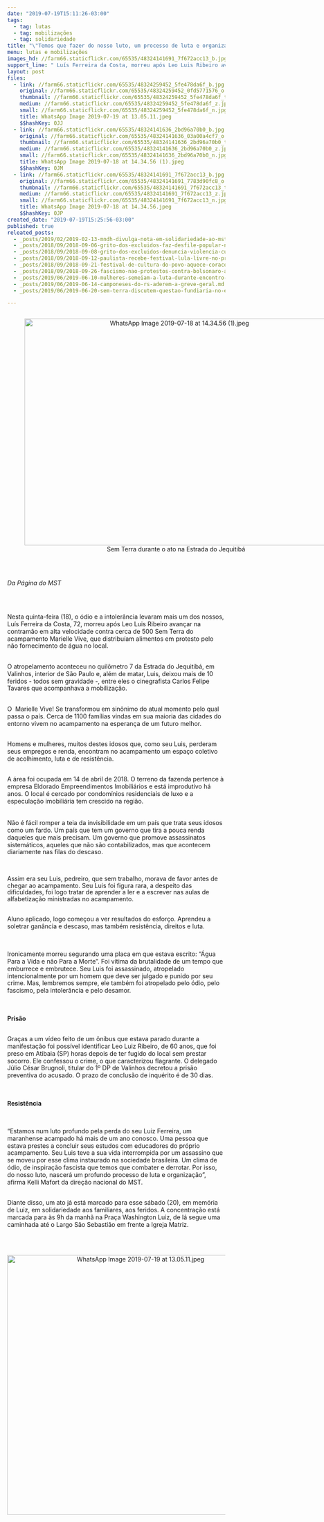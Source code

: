 ```yaml
---
date: "2019-07-19T15:11:26-03:00"
tags:
  - tag: lutas
  - tag: mobilizações
  - tag: solidariedade
title: "\"Temos que fazer do nosso luto, um processo de luta e organização\""
menu: lutas e mobilizações
images_hd: //farm66.staticflickr.com/65535/48324141691_7f672acc13_b.jpg
support_line: " Luís Ferreira da Costa, morreu após Leo Luis Ribeiro avançar na contramão em alta velocidade contra cerca de 500 Sem Terra do acampamento Marielle Vive!"
layout: post
files:
  - link: //farm66.staticflickr.com/65535/48324259452_5fe478da6f_b.jpg
    original: //farm66.staticflickr.com/65535/48324259452_0fd5771576_o.jpg
    thumbnail: //farm66.staticflickr.com/65535/48324259452_5fe478da6f_t.jpg
    medium: //farm66.staticflickr.com/65535/48324259452_5fe478da6f_z.jpg
    small: //farm66.staticflickr.com/65535/48324259452_5fe478da6f_n.jpg
    title: WhatsApp Image 2019-07-19 at 13.05.11.jpeg
    $$hashKey: 0JJ
  - link: //farm66.staticflickr.com/65535/48324141636_2bd96a70b0_b.jpg
    original: //farm66.staticflickr.com/65535/48324141636_03a00a4cf7_o.jpg
    thumbnail: //farm66.staticflickr.com/65535/48324141636_2bd96a70b0_t.jpg
    medium: //farm66.staticflickr.com/65535/48324141636_2bd96a70b0_z.jpg
    small: //farm66.staticflickr.com/65535/48324141636_2bd96a70b0_n.jpg
    title: WhatsApp Image 2019-07-18 at 14.34.56 (1).jpeg
    $$hashKey: 0JM
  - link: //farm66.staticflickr.com/65535/48324141691_7f672acc13_b.jpg
    original: //farm66.staticflickr.com/65535/48324141691_7783d90fc8_o.jpg
    thumbnail: //farm66.staticflickr.com/65535/48324141691_7f672acc13_t.jpg
    medium: //farm66.staticflickr.com/65535/48324141691_7f672acc13_z.jpg
    small: //farm66.staticflickr.com/65535/48324141691_7f672acc13_n.jpg
    title: WhatsApp Image 2019-07-18 at 14.34.56.jpeg
    $$hashKey: 0JP
created_date: "2019-07-19T15:25:56-03:00"
published: true
releated_posts:
  - _posts/2019/02/2019-02-13-mndh-divulga-nota-em-solidariedade-ao-mst.md
  - _posts/2018/09/2018-09-06-grito-dos-excluidos-faz-desfile-popular-no-dia-da-independencia.md
  - _posts/2018/09/2018-09-08-grito-dos-excluidos-denuncia-violencia-custo-de-vida-e-prisao-politica-de-lula.md
  - _posts/2018/09/2018-09-12-paulista-recebe-festival-lula-livre-no-proximo-domingo.md
  - _posts/2018/09/2018-09-21-festival-de-cultura-do-povo-aquece-coracoes-em-presidente-prudente.md
  - _posts/2018/09/2018-09-26-fascismo-nao-protestos-contra-bolsonaro-acontecem-em-14-paises-neste-sabado-29.md
  - _posts/2019/06/2019-06-10-mulheres-semeiam-a-luta-durante-encontro-mulheres-no-df-e-entorno.md
  - _posts/2019/06/2019-06-14-camponeses-do-rs-aderem-a-greve-geral.md
  - _posts/2019/06/2019-06-20-sem-terra-discutem-questao-fundiaria-no-extremo-sul-da-bahia.md

---
```

<div style="text-align:center">
<figure class="image" style="display:inline-block"><img alt="WhatsApp Image 2019-07-18 at 14.34.56 (1).jpeg" height="524" src="//farm66.staticflickr.com/65535/48324141636_2bd96a70b0_b.jpg" width="700" />
<figcaption>Sem Terra durante o ato na Estrada do Jequitib&aacute;</figcaption>
</figure>
</div>

<p><br />
<br />
<em>Da P&aacute;gina do MST&nbsp;</em></p>

<p>&nbsp;</p>

<p>
<style type="text/css">@page { margin: 2cm }
		h2.cjk { font-family: "Noto Sans CJK SC Regular" }
		h2.ctl { font-family: "FreeSans" }
		p { margin-bottom: 0.25cm; line-height: 120% }
		a:link { so-language: zxx }
</style>
</p>

<p><br />
Nesta quinta-feira (18), o &oacute;dio e a intoler&acirc;ncia levaram mais um dos nossos, Lu&iacute;s Ferreira da Costa, 72, morreu ap&oacute;s Leo Luis&nbsp;Ribeiro avan&ccedil;ar na contram&atilde;o em alta velocidade contra cerca de 500 Sem Terra do acampamento Marielle Vive, que distribu&iacute;am alimentos em protesto pelo n&atilde;o fornecimento de &aacute;gua no local.</p>

<p><br />
O atropelamento aconteceu no quil&ocirc;metro 7 da Estrada do Jequitib&aacute;, em Valinhos, interior de S&atilde;o Paulo e, al&eacute;m de matar, Luis, deixou mais de 10 feridos - todos sem gravidade -, entre eles o cinegrafista Carlos Felipe Tavares que acompanhava a mobiliza&ccedil;&atilde;o.</p>

<p><br />
O &nbsp;Marielle Vive! Se transformou em sin&ocirc;nimo do atual momento pelo qual passa o pa&iacute;s. Cerca de 1100 fam&iacute;lias vindas em sua maioria das cidades do entorno vivem no acampamento na esperan&ccedil;a de um futuro melhor.</p>

<p><br />
Homens e mulheres, muitos destes idosos que, como seu Luis,&nbsp;perderam seus empregos e renda, encontram no acampamento um espa&ccedil;o coletivo de acolhimento, luta e de resist&ecirc;ncia.&nbsp;</p>

<p><br />
A &aacute;rea foi ocupada em 14 de abril de 2018. O&nbsp;terreno da fazenda pertence &agrave; empresa Eldorado Empreendimentos Imobili&aacute;rios e est&aacute; improdutivo h&aacute; anos. O local &eacute; cercado por condom&iacute;nios residenciais de luxo e a especula&ccedil;&atilde;o imobili&aacute;ria tem crescido na regi&atilde;o.<br />
<br />
<br />
N&atilde;o &eacute; f&aacute;cil romper a teia da invisibilidade em um pa&iacute;s que trata seus idosos como um fardo. Um pa&iacute;s que tem um governo que tira a pouca renda daqueles que mais precisam. Um governo que promove assassinatos sistem&aacute;ticos, aqueles que n&atilde;o s&atilde;o contabilizados, mas que acontecem diariamente nas filas do descaso.</p>

<p>&nbsp;</p>

<p style="line-height: 15.6px;">Assim era seu Luis, pedreiro, que sem trabalho, morava de favor antes de chegar ao acampamento. Seu Luis&nbsp;foi figura rara, a despeito das dificuldades, foi logo tratar de aprender a ler e a escrever nas aulas de alfabetiza&ccedil;&atilde;o ministradas no acampamento.</p>

<p><br />
Aluno aplicado, logo come&ccedil;ou a ver resultados do esfor&ccedil;o.&nbsp;Aprendeu a soletrar gan&acirc;ncia e descaso, mas tamb&eacute;m resist&ecirc;ncia, direitos e luta.</p>

<p><br />
<br />
Ironicamente morreu segurando uma placa em que estava escrito: &ldquo;&Aacute;gua Para a Vida e n&atilde;o Para a Morte&rdquo;. Foi v&iacute;tima da brutalidade de um tempo que emburrece e embrutece. Seu Luis foi assassinado, atropelado intencionalmente por um homem que deve ser julgado e punido por seu crime. Mas, lembremos sempre, ele&nbsp;tamb&eacute;m foi atropelado pelo &oacute;dio, pelo fascismo, pela intoler&acirc;ncia e pelo desamor.</p>

<p><br />
<br />
<strong>Pris&atilde;o</strong></p>

<p><br />
Gra&ccedil;as a um v&iacute;deo feito de um &ocirc;nibus que estava parado durante a manifesta&ccedil;&atilde;o foi poss&iacute;vel identificar Leo Luiz Ribeiro, de 60 anos, que foi preso em Atibaia (SP) horas depois de ter fugido do local sem prestar socorro. Ele confessou o crime, o que caracterizou flagrante. O delegado J&uacute;lio C&eacute;sar Brugnoli, titular do 1&ordm; DP de Valinhos decretou a pris&atilde;o preventiva do acusado. O prazo de conclus&atilde;o de inqu&eacute;rito &eacute; de 30 dias.</p>

<p><br />
<br />
<strong>Resist&ecirc;ncia</strong></p>

<p><br />
<br />
&ldquo;Estamos num luto profundo pela perda do seu Luiz Ferreira, um maranhense acampado h&aacute; mais de um ano conosco. Uma pessoa que estava prestes a concluir seus estudos com educadores do pr&oacute;prio acampamento. Seu Luis teve a sua vida interrompida por um assassino que se moveu&nbsp;por esse clima instaurado na sociedade brasileira. Um clima de &oacute;dio, de inspira&ccedil;&atilde;o fascista que temos que combater e derrotar. Por isso, do nosso luto, nascer&aacute; um profundo processo de luta e organiza&ccedil;&atilde;o&rdquo;, afirma Kelli Mafort da dire&ccedil;&atilde;o nacional do MST.</p>

<p><br />
Diante disso, um ato j&aacute; est&aacute; marcado para esse s&aacute;bado (20), em mem&oacute;ria de Luiz, em solidariedade aos familiares, aos feridos. A concentra&ccedil;&atilde;o est&aacute; marcada para &agrave;s 9h da manh&atilde; na Pra&ccedil;a Washington Luiz, de l&aacute; segue uma caminhada at&eacute; o Largo S&atilde;o Sebasti&atilde;o em frente a Igreja Matriz.</p>

<p><br />
&nbsp;</p>

<p style="text-align:center"><img alt="WhatsApp Image 2019-07-19 at 13.05.11.jpeg" height="600" src="//farm66.staticflickr.com/65535/48324259452_5fe478da6f_b.jpg" width="600" /></p>

<p align="justify" style="font-variant: normal; letter-spacing: normal; font-style: normal; font-weight: normal; line-height: 150%; orphans: 2; widows: 2">&nbsp;</p>

<p align="justify" style="font-variant: normal; letter-spacing: normal; font-style: normal; font-weight: normal; line-height: 150%; orphans: 2; widows: 2"><br />
&nbsp;</p>

<p align="justify" style="font-variant: normal; letter-spacing: normal; font-style: normal; font-weight: normal; line-height: 150%; orphans: 2; widows: 2">&nbsp;</p>

<p align="justify" style="font-variant: normal; letter-spacing: normal; font-style: normal; font-weight: normal; line-height: 150%; orphans: 2; widows: 2">&nbsp;</p>

<p align="justify" style="font-variant: normal; letter-spacing: normal; font-style: normal; font-weight: normal; line-height: 150%; orphans: 2; widows: 2"><br />
&nbsp;</p>

<p align="justify" style="font-variant: normal; letter-spacing: normal; font-style: normal; font-weight: normal; line-height: 150%; orphans: 2; widows: 2"><br />
&nbsp;</p>

<p align="justify" style="font-variant: normal; letter-spacing: normal; font-style: normal; font-weight: normal; line-height: 150%; orphans: 2; widows: 2"><br />
&nbsp;</p>

<p align="justify" style="font-variant: normal; letter-spacing: normal; font-style: normal; font-weight: normal; line-height: 150%; orphans: 2; widows: 2"><br />
&nbsp;</p>

<p align="justify" style="font-variant: normal; letter-spacing: normal; font-style: normal; font-weight: normal; line-height: 150%; orphans: 2; widows: 2"><br />
&nbsp;</p>

<p align="justify" style="line-height: 150%"><br />
<br />
&nbsp;</p>
